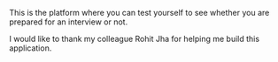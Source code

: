 This is the platform where you can test yourself to see whether you are prepared for an interview or not.




I would like to thank my colleague Rohit Jha for helping me build this application.
